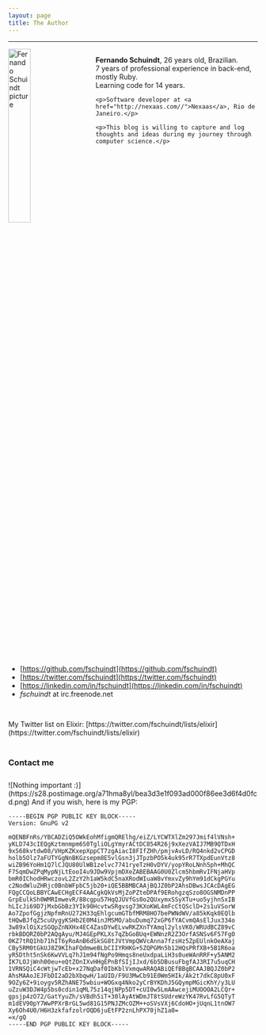 ```yaml
---
layout: page
title: The Author
---
```


* * *

<div style="width: 100%">
  <img style="width: 30%; float: left;" src="https://s10.postimage.org/4dtndycah/fschuindt.jpg" alt="Fernando Schuindt picture" />

  <div style="width: 65%; float: right;">
    <p><strong>Fernando Schuindt</strong>, 26 years old, Brazilian.<br />
    7 years of professional experience in back-end, mostly Ruby.<br />
    Learning code for 14 years.</p>

    <p>Software developer at <a href="http://nexaas.com//">Nexaas</a>, Rio de Janeiro.</p>

    <p>This blog is willing to capture and log thoughts and ideas during my journey through computer science.</p>
  </div>

  <div style="clear: both;">
  </div>
</div>

<div style="height: 60px;">
</div>

+ [https://github.com/fschuindt](https://github.com/fschuindt)
+ [https://twitter.com/fschuindt](https://twitter.com/fschuindt)
+ [https://linkedin.com/in/fschuindt](https://linkedin.com/in/fschuindt)
+ *fschuindt* at irc.freenode.net

<div style="height: 30px;"></div>
My Twitter list on Elixir: [https://twitter.com/fschuindt/lists/elixir](https://twitter.com/fschuindt/lists/elixir)

<div style="height: 20px;"></div>
<h3>Contact me</h3>
<div style="height: 10px;"></div>
![Nothing important :)](https://s28.postimage.org/a71hma8yl/bea3d3e1f093ad000f86ee3d6f4d0fcd.png)
And if you wish, here is my PGP:

```
-----BEGIN PGP PUBLIC KEY BLOCK-----
Version: GnuPG v2

mQENBFnRs/YBCADZiQ5OWkEohMfigmQRElhg/eiZ/LYCWTXlZm297Jmif4lVNsh+
yKLD743cIEQgKztmnmpm6S0TgliOLgYmyrACtDC854R26j9xXezVAIJ7MB9QTDxH
9xS68kvtdw08/VHpKZKxepXppCT7zgAiacI8FIfZHh/pmjvAvLD/RQ4nkd2vCPGD
holb5Olz7aFUTYGgNnBKGzsepm8E5vlGsn3jJTpzbPO5k4uk95rR7TXpdEunVtz8
wiZB96YoHm1Q7lCJQU80UlWB1zelvc7741ryeTzH0vDYV/yopYRoLNnh5ph+MhQC
F7SqmDwZPqMypNjLtEooI4u9JDw9VpjmDXeZABEBAAG0U0Zlcm5hbmRvIFNjaHVp
bmR0IChodHRwczovL2ZzY2h1aW5kdC5naXRodWIuaW8vYmxvZy9hYm91dCkgPGYu
c2NodWluZHRjc0BnbWFpbC5jb20+iQE5BBMBCAAjBQJZ0bP2AhsDBwsJCAcDAgEG
FQgCCQoLBBYCAwECHgECF4AACgkQkVsMjZoPZteDPAf9ERohgzqSzo8OGSNMDnPP
GrpEulkSh0WMRImwevR/88cgpu57HqQJUVfGs0o2QUxymxSSyXTu+uo5yjhnSxIB
hLIcJi69D7jMxbGbBz3YIk90HcvtwSRgvsg73KXoKWL4mFcCtQSclD+2s1uVSorW
Ao7ZpofGgjzNpfmRnU272H33qEhlgcumGTbfMRM8HO7bePWNdWV/a85kKqk0EQlb
tHQwBJfqZ5cuUygyKSHb2E0M4inJMSMO/abuDumq72xGP6fYACvmQAsElJux334o
3w89xlOiXzSGQpZnNXHx4EC4ZasDYwELvwRKZXnTYAmql2ylsVK0/WRUdBCZ89vC
rbkBDQRZ0bP2AQgAyu/MJ4GEpPKLXs7qZbGoBUq+EWNnzR2Z3OrfASNSv6F57FgO
0KZ7tRQ1hb71hIT6yRoAnB6dSkSG8tJVtVmpQWVcAnna7fzsHz5ZpEUlnkOeAXaj
CBy5RM0tGkUJ8Z9KIhaFQdmweBLbCIIYRHKG+5ZQPGMn5b12HQsPRfXB+5B1R6oa
yR5Dtht5nSk6KwVVLq7hJ1m94fNgPo9Hmqs8neUxdpaLiH3s0ueWAnRRF+y5ANM2
IK7LOJjWnh00eu+eQtZOnIXvHHgEPnBfSIjIJxd/6b5DBusuFbgfAJ3RI7u5uqCH
1VRNSQiC4cWtjwTcEb+x27NqDaf0IbKblVxmqwARAQABiQEfBBgBCAAJBQJZ0bP2
AhsMAAoJEJFbDI2aD2bXbqwH/1aUID/F9U3MwCb91E0Wm5HIk/Ak2t7dkC8pU0xF
9OZy6Z+9ioygv5RZhANE75wbiu+WOGxq4Nko2yCrBYKDhJ5GQympMGicKhY/y3LU
uZzuW3DJW4p5bs0cdin1qML75z14qjNPp5DT+cUI0w5LmAAwcejiMUOOOA2LCQr+
gpsjp4zO72/GatYyuZh/sVBdh5iT+30lAyAtWDmJT8tSUdreWzYK47RvLfG5QTyT
m1dEV90pY7WwPPXrBrGL5wd81G15PNJZMcOZM++oSVsVXj6CdoHO+jUqnL1tnOW7
Xy6Oh4U0/H6H3zkfafzolrOQD6juEtFP2znLhPX70jhZ1a0=
=x/gQ
-----END PGP PUBLIC KEY BLOCK-----
```
